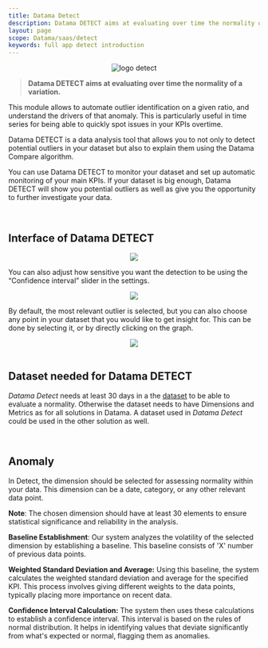 ```yaml
---
title: Datama Detect
description: Datama DETECT aims at evaluating over time the normality of a variation.
layout: page
scope: Datama/saas/detect
keywords: full app detect introduction
---
```


<center><img src="{{site.url}}/{{site.baseurl}}/core_app/new/images/detect_icon.jpg" alt="logo detect" /></center>

> **Datama DETECT aims at evaluating over time the normality of a variation.**


This module allows to automate outlier identification on a given ratio, and understand the drivers of that anomaly. This is particularly useful in time series for being able to quickly spot issues in your KPIs overtime.

Datama DETECT is a data analysis tool that allows you to not only to detect potential outliers in your dataset but also to explain them using the Datama Compare algorithm.

You can use Datama DETECT to monitor your dataset and set up automatic monitoring of your main KPIs. If your dataset is big enough, Datama DETECT will show you potential outliers as well as give you the opportunity to further investigate your data. 

<br>

## **Interface of Datama DETECT** 

<center><img src="{{site.url}}/{{site.baseurl}}/core_app/new/detect/images/Example_AnomalyDetection.gif"/></center>


You can also adjust how sensitive you want the detection to be using the “Confidence interval” slider in the settings.

<center><img src="{{site.url}}/{{site.baseurl}}/core_app/new/detect/images/detect_confidenceInterval.jpg"/></center>

By default, the most relevant outlier is selected, but you can also choose any point in your dataset that you would like to get insight for. This can be done by selecting it, or by directly clicking on the graph.

<center><img src="{{site.url}}/{{site.baseurl}}/core_app/new/detect/images/detect_anomalyExplanation.jpg"/></center>

<br>

## **Dataset needed for Datama DETECT** 

<i>Datama Detect</i> needs at least 30 days in a the [dataset]({{site.url}}/{{site.baseurl}}/core_app/new/prep/dataset.html) to be able to evaluate a normality. Otherwise the dataset needs to have Dimensions and Metrics as for all solutions in Datama. A dataset used in <i>Datama Detect</i> could be used in the other solution as well. 

<br>

## **Anomaly**

In Detect, the dimension should be selected for assessing normality within your data. This dimension can be a date, category, or any other relevant data point.

**Note**: The chosen dimension should have at least 30 elements to ensure statistical significance and reliability in the analysis.

**Baseline Establishment**: Our system analyzes the volatility of the selected dimension by establishing a baseline. This baseline consists of 'X' number of previous data points.

**Weighted Standard Deviation and Average:** Using this baseline, the system calculates the weighted standard deviation and average for the specified KPI. This process involves giving different weights to the data points, typically placing more importance on recent data.

**Confidence Interval Calculation:** The system then uses these calculations to establish a confidence interval. This interval is based on the rules of normal distribution. It helps in identifying values that deviate significantly from what's expected or normal, flagging them as anomalies.

<br>